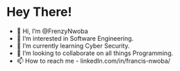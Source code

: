 # Hey There!
- 👋 Hi, I’m @FrenzyNwoba
- 👀 I’m interested in Software Engineering.
- 🌱 I’m currently learning Cyber Security.
- 💞️ I’m looking to collaborate on all things Programming.
- 📫 How to reach me - linkedIn.com/in/francis-nwoba/

<!---
FrenzyNwoba/FrenzyNwoba is a ✨ special ✨ repository because its `README.md` (this file) appears on your GitHub profile.
You can click the Preview link to take a look at your changes.
--->
